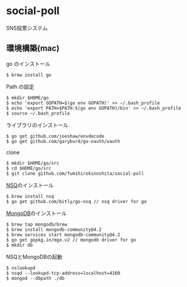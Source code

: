 # social-poll
SNS投票システム

## 環境構築(mac)

go のインストール
```
$ brew install go
```

Path の設定
```
$ mkdir $HOME/go
$ echo 'export GOPATH=$(go env GOPATH)' >> ~/.bash_profile
$ echo 'export PATH=$PATH:$(go env GOPATH)/bin' >> ~/.bash_profile
$ source ~/.bash_profile
```

ライブラリのインストール
```
$ go get github.com/joeshaw/envdecode
$ go get github.com/garyburd/go-oauth/oauth
```

clone
```
$ mkdir $HOME/go/src
$ cd $HOME/go/src
$ git clone github.com/fumihirokinoshita/social-poll
```

[NSQ](http://nsq.io/)のインストール
```
$ brew install nsq
$ go get github.com/bitly/go-nsq // nsq driver for go
```

[MongoDB](https://docs.mongodb.com/manual/tutorial/install-mongodb-on-os-x/)のインストール
```
$ brew tap mongodb/brew
$ brew install mongodb-community@4.2
$ brew services start mongodb-community@4.2
$ go get gopkg.in/mgo.v2 // mongodb driver for go
$ mkdir db
```

NSQとMongoDBの起動
```
$ nslookupd
$ nsqd --lookupd-tcp-address=localhost=4160
$ mongod --dbpath ./db
```

